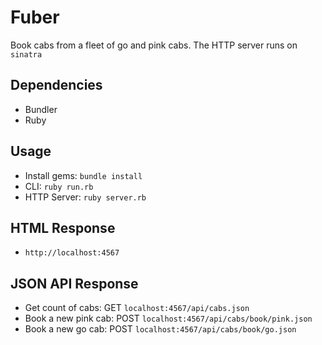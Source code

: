 # Fuber

Book cabs from a fleet of go and pink cabs. The HTTP server runs on `sinatra`

## Dependencies

- Bundler
- Ruby

## Usage

- Install gems: `bundle install`
- CLI: `ruby run.rb`
- HTTP Server: `ruby server.rb`

## HTML Response

- `http://localhost:4567`

## JSON API Response

- Get count of cabs: GET `localhost:4567/api/cabs.json`
- Book a new pink cab: POST `localhost:4567/api/cabs/book/pink.json`
- Book a new go cab: POST `localhost:4567/api/cabs/book/go.json`
